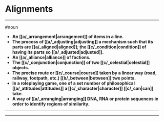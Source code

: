 # Alignments
---
#noun
- **An [[a/_arrangement|arrangement]] of items in a line.**
- **The process of [[a/_adjusting|adjusting]] a mechanism such that its parts are [[a/_aligned|aligned]]; the [[c/_condition|condition]] of having its parts so [[a/_adjusted|adjusted]].**
- **An [[a/_alliance|alliance]] of factions.**
- **The [[c/_conjunction|conjunction]] of two [[c/_celestial|celestial]] objects.**
- **The precise route or [[c/_course|course]] taken by a linear way (road, railway, footpath, etc.) [[b/_between|between]] two points.**
- **In a roleplaying game, one of a set number of philosophical [[a/_attitudes|attitudes]] a [[c/_character|character]] [[c/_can|can]] take.**
- **A way of [[a/_arranging|arranging]] DNA, RNA or protein sequences in order to identify regions of similarity.**
---
---
